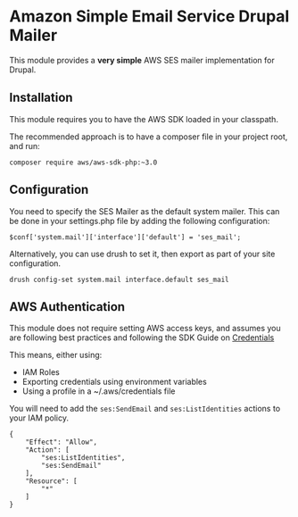 # Amazon Simple Email Service Drupal Mailer

This module provides a **very simple** AWS SES mailer implementation for Drupal.

## Installation

This module requires you to have the AWS SDK loaded in your classpath.

The recommended approach is to have a composer file in your project root, and run:

```
composer require aws/aws-sdk-php:~3.0
```

## Configuration

You need to specify the SES Mailer as the default system mailer. This can be done in your settings.php file by adding
the following configuration:

```
$conf['system.mail']['interface']['default'] = 'ses_mail';
```
Alternatively, you can use drush to set it, then export as part of your site configuration.

```
drush config-set system.mail interface.default ses_mail
```

## AWS Authentication

This module does not require setting AWS access keys, and assumes you are following best practices and
following the SDK Guide on [Credentials](http://docs.aws.amazon.com/aws-sdk-php/v3/guide/guide/credentials.html)

This means, either using:

- IAM Roles
- Exporting credentials using environment variables
- Using a profile in a ~/.aws/credentials file

You will need to add the `ses:SendEmail` and `ses:ListIdentities` actions to your IAM policy.

```
{
    "Effect": "Allow",
    "Action": [
        "ses:ListIdentities",
        "ses:SendEmail"
    ],
    "Resource": [
        "*"
    ]
}
```
